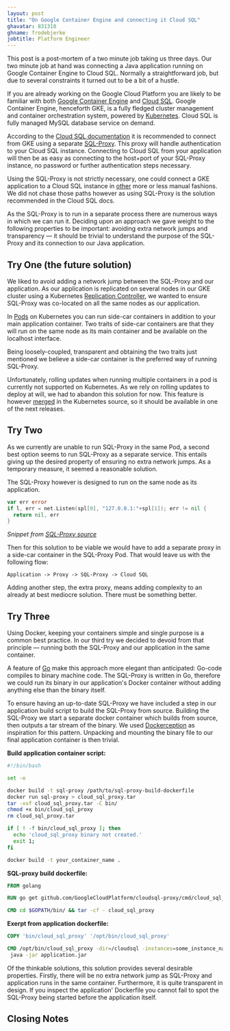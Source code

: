 ```yaml
---
layout: post
title: "On Google Container Engine and connecting it Cloud SQL"
ghavatar: 831318
ghname: frodebjerke
jobtitle: Platform Engineer
---
```


This post is a post-mortem of a two minute job taking us three days. Our two minute job at hand was connecting a Java application running on Google Container Engine to Cloud SQL. Normally a straightforward job, but due to several constraints it turned out to be a bit of a hustle.

If you are already working on the Google Cloud Platform you are likely to be familiar with both [Google Container Engine](https://cloud.google.com/container-engine/) and [Cloud SQL](https://cloud.google.com/sql/). Google Container Engine, henceforth GKE, is a fully fledged cluster management and container orchestration system, powered by [Kubernetes](http://kubernetes.io/). Cloud SQL is fully managed MySQL database service on demand.

According to the [Cloud SQL documentation](https://cloud.google.com/sql/docs/compute-engine-access) it is recommended to connect from GKE using a separate [SQL-Proxy](https://github.com/GoogleCloudPlatform/cloudsql-proxy). This proxy will handle authentication to your Cloud SQL instance. Connecting to Cloud SQL from your application will then be as easy as connecting to the host+port  of your SQL-Proxy instance, no password or further authentication steps necessary.

Using the SQL-Proxy is not strictly necessary, one could connect a GKE application to a Cloud SQL instance in [other](https://cloud.google.com/sql/docs/compute-engine-access#gce-connect-ip) more or less manual fashions. We did not chase those paths however as using SQL-Proxy is the solution recommended in the Cloud SQL docs.

As the SQL-Proxy is to run in a separate process there are numerous ways in which we can run it. Deciding upon an approach we gave weight to the following properties to be important: avoiding extra network jumps and transparency &mdash; it should be trivial to understand the purpose of the SQL-Proxy and its connection to our Java application.

## Try One (the future solution)

We liked to avoid adding a network jump between the SQL-Proxy and our application. As our application is replicated on several nodes in our GKE cluster using a Kubernetes [Replication Controller](https://cloud.google.com/container-engine/docs/replicationcontrollers/), we wanted to ensure SQL-Proxy was co-located on all the same nodes as our application.

In [Pods](https://cloud.google.com/container-engine/docs/pods/) on Kubernetes you can run side-car containers in addition to your main application container. Two traits of side-car containers are that they will run on the same node as its main container and be available on the localhost interface.

Being loosely-coupled, transparent and obtaining the two traits just mentioned we believe a side-car container is the preferred way of running SQL-Proxy.

Unfortunately, rolling updates when running multiple containers in a pod is currently not supported on Kubernetes. As we rely on rolling updates to deploy at will, we had to abandon this solution for now. This feature is however [merged](https://github.com/kubernetes/kubernetes/pull/17111) in the Kubernetes source, so it should be available in one of the next releases.

## Try Two

As we currently are unable to run SQL-Proxy in the same Pod, a second best option seems to run SQL-Proxy as a separate service. This entails giving up the desired property of ensuring no extra network jumps. As a temporary measure, it seemed a reasonable solution.

The SQL-Proxy however is designed to run on the same node as its application.

````go
var err error
if l, err = net.Listen(spl[0], "127.0.0.1:"+spl[1]); err != nil {
  return nil, err
}
````
*Snippet from [SQL-Proxy source](https://github.com/GoogleCloudPlatform/cloudsql-proxy/blob/1274cd3d89ac8826e1882355d60ffb2a0cdff116/cmd/cloud_sql_proxy/proxy.go#L133-L135)*

Then for this solution to be viable we would have to add a separate proxy in a side-car container in the SQL-Proxy Pod. That would leave us with the following flow:

````
Application -> Proxy -> SQL-Proxy -> Cloud SQL
````

Adding another step, the extra proxy, means adding complexity to an already at best mediocre solution. There must be something better.

## Try Three

Using Docker, keeping your containers simple and single purpose is a common best practice. In our third try we decided to devoid from that principle &mdash; running both the SQL-Proxy and our application in the same container.

A feature of [Go](https://golang.org/) make this approach more elegant than anticipated: Go-code compiles to binary machine code. The SQL-Proxy is written in Go, therefore we could run its binary in our application's Docker container without adding anything else than the binary itself.

To ensure having an up-to-date SQL-Proxy we have included a step in our application build script to build the SQL-Proxy from source. Building the SQL-Proxy we start a separate docker container which builds from source, then outputs a tar stream of the binary. We used [Dockerception](https://github.com/jamiemccrindle/dockerception) as inspiration for this pattern. Unpacking and mounting the binary file to our final application container is then trivial.

**Build application container script:**
````BASH
#!/bin/bash

set -e

docker build -t sql-proxy /path/to/sql-proxy-build-dockerfile
docker run sql-proxy > cloud_sql_proxy.tar
tar -xvf cloud_sql_proxy.tar -C bin/
chmod +x bin/cloud_sql_proxy
rm cloud_sql_proxy.tar

if [ ! -f bin/cloud_sql_proxy ]; then
  echo 'cloud_sql_proxy binary not created.'
  exit 1;
fi

docker build -t your_container_name .
````

**SQL-proxy build dockerfile:**
````dockerfile
FROM golang

RUN go get github.com/GoogleCloudPlatform/cloudsql-proxy/cmd/cloud_sql_proxy

CMD cd $GOPATH/bin/ && tar -cf - cloud_sql_proxy
````

**Exerpt from application dockerfile:**
````dockerfile
COPY 'bin/cloud_sql_proxy' '/opt/bin/cloud_sql_proxy'

CMD /opt/bin/cloud_sql_proxy -dir=/cloudsql -instances=some_instance_name:some_region:some_db_name=tcp:3306 & \
 java -jar application.jar
````

Of the thinkable solutions, this solution provides several desirable properties. Firstly, there will be no extra network jump as SQL-Proxy and application runs in the same container. Furthermore, it is quite transparent in design. If you inspect the application' Dockerfile you cannot fail to spot the SQL-Proxy being started before the application itself.

## Closing Notes
